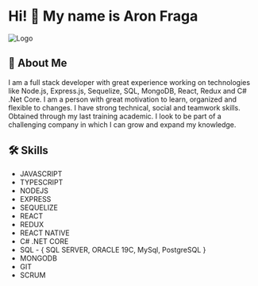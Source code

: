 # Hi! 👋 My name is Aron Fraga

![Logo](https://i0.wp.com/wanderin.dev/wp-content/uploads/2019/12/crop-0-0-1170-390-0-about-cover.png?fit=1170%2C390&ssl=1)

## 🚀 About Me
I am a full stack developer with great experience working on technologies like Node.js, Express.js, Sequelize, SQL, MongoDB, React, Redux and C# .Net Core. I am a person with great motivation to learn, organized and flexible to changes. I have strong technical, social and teamwork skills. Obtained through my last training academic. I look to be part of a challenging company in which I can grow and expand my knowledge.

## 🛠 Skills
- JAVASCRIPT
- TYPESCRIPT
- NODEJS
- EXPRESS
- SEQUELIZE
- REACT
- REDUX
- REACT NATIVE
- C# .NET CORE
- SQL - { SQL SERVER, ORACLE 19C, MySql, PostgreSQL }
- MONGODB
- GIT
- SCRUM
